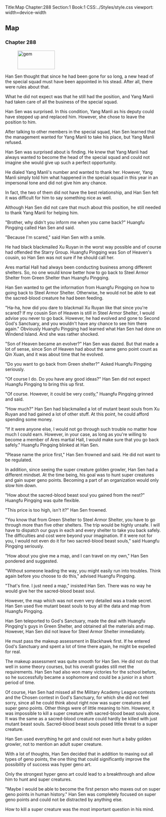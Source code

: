 Title:Map 
Chapter:288 
Section:1 
Book:1 
CSS:../Styles/style.css 
viewport: width=device-width
  
## Map
### Chapter 288 
<figure>
	<img src="../Images/gem.gif" alt="gem" id="gem" width="120" height="60" />
</figure>
  

  
  Han Sen thought that since he had been gone for so long, a new head of the special squad must have been appointed in his stead. After all, there were rules about that.

What he did not expect was that he still had the position, and Yang Manli had taken care of all the business of the special squad.

Han Sen was surprised. In this condition, Yang Manli as his deputy could have stepped up and replaced him. However, she chose to leave the position to him.

After talking to other members in the special squad, Han Sen learned that the management wanted for Yang Manli to take his place, but Yang Manli refused.

Han Sen was surprised about is finding. He knew that Yang Manli had always wanted to become the head of the special squad and could not imagine she would give up such a perfect opportunity.

He dialed Yang Manli's number and wanted to thank her. However, Yang Manli simply told him what happened in the special squad in this year in an impersonal tone and did not give him any chance.

In fact, the two of them did not have the best relationship, and Han Sen felt it was difficult for him to say something nice as well.

Although Han Sen did not care that much about this position, he still needed to thank Yang Manli for helping him.

"Brother, why didn't you inform me when you came back?" Huangfu Pingqing called Han Sen and said.

"Because I'm scared," said Han Sen with a smile.

He had black blackmailed Xu Ruyan in the worst way possible and of course had offended the Starry Group. Huangfu Pingqing was Son of Heaven's cousin, so Han Sen was not sure if he should call her.

Ares martial Hall had always been conducting business among different shelters. So, no one would know better how to go back to Steel Armor Shelter from Green Shelter than Huangfu Pingqing.

Han Sen wanted to get the information from Huangfu Pingqing on how to going back to Steel Armor Shelter. Otherwise, he would not be able to eat the sacred-blood creature he had been feeding.

"Ha-ha, how did you dare to blackmail Xu Ruyan like that since you're scared? If my cousin Son of Heaven is still in Steel Armor Shelter, I would advise you never to go back. However, he had evolved and gone to Second God's Sanctuary, and you wouldn't have any chance to see him there again." Obviously Huangfu Pingqing had learned what Han Sen had done on Windend Island. And she was rather shocked.

"Son of Heaven became an evolver?" Han Sen was dazed. But that made a lot of sense, since Son of Heaven had about the same geno point count as Qin Xuan, and it was about time that he evolved.

"Do you want to go back from Green shelter?" Asked Huangfu Pingqing seriously.

"Of course I do. Do you have any good ideas?" Han Sen did not expect Huangfu Pingqing to bring this up first.

"Of course. However, it could be very costly," Huangfu Pingqing grinned and said.

"How much?" Han Sen had blackmailed a lot of mutant beast souls from Xu Ruyan and had gained a lot of other stuff. At this point, he could afford spending some money.

"If it were anyone else, I would not go through such trouble no matter how much I could earn. However, in your case, as long as you're willing to become a member of Ares martial Hall, I would make sure that you go back safely." Huangfu Pingqing blinked at Han Sen.

"Please name the price first," Han Sen frowned and said. He did not want to be regulated.

In addition, since seeing the super creature golden growler, Han Sen had a different mindset. At the time being, his goal was to hunt super creatures and gain super geno points. Becoming a part of an organization would only slow him down.

"How about the sacred-blood beast soul you gained from the nest?" Huangfu Pingqing was quite flexible.

"This price is too high, isn't it?" Han Sen frowned.

"You know that from Green Shelter to Steel Armor Shelter, you have to go through more than five other shelters. The trip would be highly unsafe. I will have to dispatch our guys in each and every shelter to take you back safely. The difficulties and cost were beyond your imagination. If it were not for you, I would not even do it for two sacred-blood beast souls," said Huangfu Pingqing seriously.

"How about you give me a map, and I can travel on my own," Han Sen pondered and suggested.

"Without someone leading the way, you might easily run into troubles. Think again before you choose to do this," advised Huangfu Pingqing.

"That's fine. I just need a map," insisted Han Sen. There was no way he would give her the sacred-blood beast soul.

However, the map which was not even very detailed was a trade secret. Han Sen used five mutant beast souls to buy all the data and map from Huangfu Pingqing.

Han Sen teleported to God's Sanctuary, made the deal with Huangfu Pingqing's guys in Green Shelter, and obtained all the materials and map. However, Han Sen did not leave for Steel Armor Shelter immediately.

He must pass the makeup assessment in Blackhawk first. If he entered God's Sanctuary and spent a lot of time there again, he might be expelled for real.

The makeup assessment was quite smooth for Han Sen. He did not do that well in some theory courses, but his overall grades still met the requirements. Han Sen had also won many victories for the school before, so he successfully became a sophomore and could be a junior in a short period of time.

Of course, Han Sen had missed all the Military Academy League contests and the Chosen contest in God's Sanctuary, for which she did not feel sorry, since all he could think about right now was super creatures and super geno points. Other things were of little meaning to him. However, it was impossible to kill a super creature with sacred-blood beast souls alone. It was the same as a sacred-blood creature could hardly be killed with just mutant beast souls. Sacred-blood beast souls posed little threat to a super creature.

Han Sen used everything he got and could not even hurt a baby golden growler, not to mention an adult super creature.

With a lot of thoughts, Han Sen decided that in addition to maxing out all types of geno points, the one thing that could significantly improve the possibility of success was hyper geno art.

Only the strongest hyper geno art could lead to a breakthrough and allow him to hunt and super creatures.

"Maybe I would be able to become the first person who maxes out on super geno points in human history." Han Sen was completely focused on super geno points and could not be distracted by anything else.

How to kill a super creature was the most important question in his mind.
